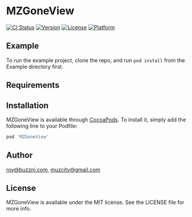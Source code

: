 # MZGoneView

[![CI Status](http://img.shields.io/travis/roy@buzzni.com/MZGoneView.svg?style=flat)](https://travis-ci.org/roy@buzzni.com/MZGoneView)
[![Version](https://img.shields.io/cocoapods/v/MZGoneView.svg?style=flat)](http://cocoapods.org/pods/MZGoneView)
[![License](https://img.shields.io/cocoapods/l/MZGoneView.svg?style=flat)](http://cocoapods.org/pods/MZGoneView)
[![Platform](https://img.shields.io/cocoapods/p/MZGoneView.svg?style=flat)](http://cocoapods.org/pods/MZGoneView)

## Example

To run the example project, clone the repo, and run `pod install` from the Example directory first.

## Requirements

## Installation

MZGoneView is available through [CocoaPods](http://cocoapods.org). To install
it, simply add the following line to your Podfile:

```ruby
pod 'MZGoneView'
```

## Author

roy@buzzni.com, muzcity@gmail.com

## License

MZGoneView is available under the MIT license. See the LICENSE file for more info.
